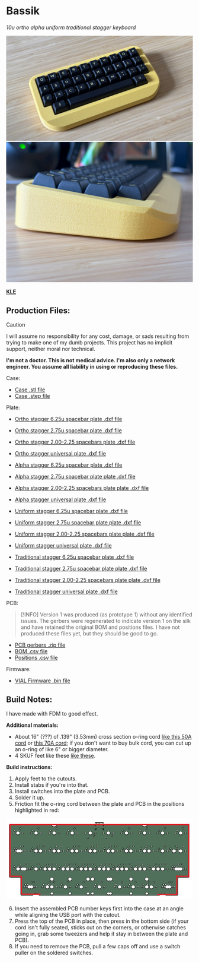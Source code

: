# Bassik
*10u ortho alpha uniform traditional stagger keyboard*

<img src="https://github.com/theycallmeboxy/bassik/blob/main/img/bassik-01.jpg" alt="keyborb" width="600"/>

<img src="https://github.com/theycallmeboxy/bassik/blob/main/img/bassik-02.jpg" alt="keyborb" width="600"/>

**[KLE](https://www.keyboard-layout-editor.com/##@_name=Bassik%3B&@=0,0&=0,1&=0,2&=0,3&=0,4&=0,5&=0,6&=0,7&=0,8&=0,9&_x:0.25&c=%2348c763%3B&=1,0%0A%0A%0A0,1&=1,1%0A%0A%0A0,1&=1,2%0A%0A%0A0,1&=1,3%0A%0A%0A0,1&=1,4%0A%0A%0A0,1&=1,5%0A%0A%0A0,1&=1,6%0A%0A%0A0,1&=1,7%0A%0A%0A0,1&=1,8%0A%0A%0A0,1&=1,9%0A%0A%0A0,1%3B&@=1,0%0A%0A%0A0,0&=1,1%0A%0A%0A0,0&=1,2%0A%0A%0A0,0&=1,3%0A%0A%0A0,0&=1,4%0A%0A%0A0,0&=1,5%0A%0A%0A0,0&=1,6%0A%0A%0A0,0&=1,7%0A%0A%0A0,0&=1,8%0A%0A%0A0,0&=1,9%0A%0A%0A0,0&_x:0.25&w:1.5%3B&=2,0%0A%0A%0A0,1&=2,2%0A%0A%0A0,1&=2,3%0A%0A%0A0,1&=2,4%0A%0A%0A0,1&=2,5%0A%0A%0A0,1&=2,6%0A%0A%0A0,1&=2,7%0A%0A%0A0,1&=2,8%0A%0A%0A0,1&_w:1.5%3B&=2,9%0A%0A%0A0,1%3B&@=2,0%0A%0A%0A0,0&=2,1%0A%0A%0A0,0&=2,2%0A%0A%0A0,0&=2,3%0A%0A%0A0,0&=2,4%0A%0A%0A0,0&=2,5%0A%0A%0A0,0&=2,6%0A%0A%0A0,0&=2,7%0A%0A%0A0,0&=2,8%0A%0A%0A0,0&=2,9%0A%0A%0A0,0%3B&@_y:-0.75&x:10.25&w:1.25%3B&=1,0%0A%0A%0A0,2&=1,1%0A%0A%0A0,2&=1,2%0A%0A%0A0,2&=1,3%0A%0A%0A0,2&=1,4%0A%0A%0A0,2&=1,5%0A%0A%0A0,2&=1,6%0A%0A%0A0,2&=1,7%0A%0A%0A0,2&_w:1.75%3B&=1,9%0A%0A%0A0,2%3B&@_y:-0.25&x:0.63&c=%23ffeb8a&w:1.25%3B&=3,0%0A%0A%0A1,0&_w:6.25%3B&=3,4%0A%0A%0A1,0&_x:1.7763568394002505e-15&w:1.25%3B&=3,8%0A%0A%0A1,0%3B&@_y:-0.75&x:10.25&c=%2348c763&w:1.5%3B&=2,0%0A%0A%0A0,2&=2,2%0A%0A%0A0,2&=2,3%0A%0A%0A0,2&=2,4%0A%0A%0A0,2&=2,5%0A%0A%0A0,2&=2,6%0A%0A%0A0,2&=2,7%0A%0A%0A0,2&=2,8%0A%0A%0A0,2&_w:1.5%3B&=2,9%0A%0A%0A0,2%3B&@_x:0.63&c=%23ffeb8a%3B&=3,0%0A%0A%0A1,1&=3,1%0A%0A%0A1,1&=3,2%0A%0A%0A1,1&_w:2.75%3B&=3,4%0A%0A%0A1,1&=3,6%0A%0A%0A1,1&=3,7%0A%0A%0A1,1&_x:1.7763568394002505e-15%3B&=3,8%0A%0A%0A1,1%3B&@_y:-0.75&x:10.25&c=%2348c763&w:1.25%3B&=1,0%0A%0A%0A0,3&=1,1%0A%0A%0A0,3&=1,2%0A%0A%0A0,3&=1,3%0A%0A%0A0,3&=1,4%0A%0A%0A0,3&=1,5%0A%0A%0A0,3&=1,6%0A%0A%0A0,3&=1,7%0A%0A%0A0,3&_w:1.75%3B&=1,9%0A%0A%0A0,3%3B&@_x:0.63&c=%23ffeb8a&w:1.25%3B&=3,0%0A%0A%0A1,2&=3,1%0A%0A%0A1,2&_w:2.25%3B&=3,3%0A%0A%0A1,2&_w:2%3B&=3,5%0A%0A%0A1,2&=3,7%0A%0A%0A1,2&_x:1.7763568394002505e-15&w:1.25%3B&=3,8%0A%0A%0A1,2&_x:0.8699999999999992&c=%2348c763&w:1.75%3B&=2,0%0A%0A%0A0,3&=2,2%0A%0A%0A0,3&=2,3%0A%0A%0A0,3&=2,4%0A%0A%0A0,3&=2,5%0A%0A%0A0,3&=2,6%0A%0A%0A0,3&=2,7%0A%0A%0A0,3&=2,8%0A%0A%0A0,3&_w:1.25%3B&=2,9%0A%0A%0A0,3)**

## Production Files:
> [!CAUTION]
> I will assume no responsibility for any cost, damage, or sads resulting from trying to make one of my dumb projects. This project has no implicit support, neither moral nor technical.
> 
> **I'm not a doctor. This is not medical advice. I'm also only a network engineer. You assume all liability in using or reproducing these files.**

Case:
- [Case .stl file]()
- [Case .step file]()

Plate:
- [Ortho stagger 6.25u spacebar plate .dxf file]()
- [Ortho stagger 2.75u spacebar plate .dxf file]()
- [Ortho stagger 2.00-2.25 spacebars plate .dxf file]()
- [Ortho stagger universal plate .dxf file]()

- [Alpha stagger 6.25u spacebar plate .dxf file]()
- [Alpha stagger 2.75u spacebar plate plate .dxf file]()
- [Alpha stagger 2.00-2.25 spacebars plate plate .dxf file]()
- [Alpha stagger universal plate .dxf file]()

- [Uniform stagger 6.25u spacebar plate .dxf file]()
- [Uniform stagger 2.75u spacebar plate plate .dxf file]()
- [Uniform stagger 2.00-2.25 spacebars plate plate .dxf file]()
- [Uniform stagger universal plate .dxf file]()

- [Traditional stagger 6.25u spacebar plate .dxf file]()
- [Traditional stagger 2.75u spacebar plate plate .dxf file]()
- [Traditional stagger 2.00-2.25 spacebars plate plate .dxf file]()
- [Traditional stagger universal plate .dxf file]()

PCB:
> [!INFO]
> Version 1 was produced (as prototype 1) without any identified issues.  The gerbers were regenerated to indicate version 1 on the silk and have retained the original BOM and positions files.  I have not produced these files yet, but they should be good to go.

- [PCB gerbers .zip file]()
- [BOM .csv file]()
- [Positions .csv file]()

Firmware:
- [VIAL Firmware .bin file]()
  
## Build Notes:

I have made with FDM to good effect.

**Additional materials:**
 
  - About 16" (???) of .139" (3.53mm) cross section o-ring cord [like this 50A cord](https://www.theoringstore.com/store/index.php?main_page=product_info&cPath=117_527&products_id=18618) or [this 70A cord](https://www.theoringstore.com/store/index.php?main_page=product_info&cPath=117_119&products_id=5058); if you don't want to buy bulk cord, you can cut up an o-ring of like 6" or bigger diameter.
  - 4 SKUF feet like these  [like these](https://keeb.io/products/skuf-silicone-rubber-keyboard-feet).

**Build instructions:**

1. Apply feet to the cutouts.
2. Install stabs if you're into that. 
3. Install switches into the plate and PCB.
4. Solder it up.
5. Friction fit the o-ring cord between the plate and PCB in the positions highlighted in red:

<img src="https://github.com/theycallmeboxy/bassik/blob/main/img/bassik-cord-path.jpg" alt="keyborb" width="600"/>

6. Insert the assembled PCB number keys first into the case at an angle while aligning the USB port with the cutout.
7. Press the top of the PCB in place, then press in the bottom side (if your cord isn't fully seated, sticks out on the corners, or otherwise catches going in, grab some tweezers and help it stay in between the plate and PCB). 
8. If you need to remove the PCB, pull a few caps off and use a switch puller on the soldered switches.
